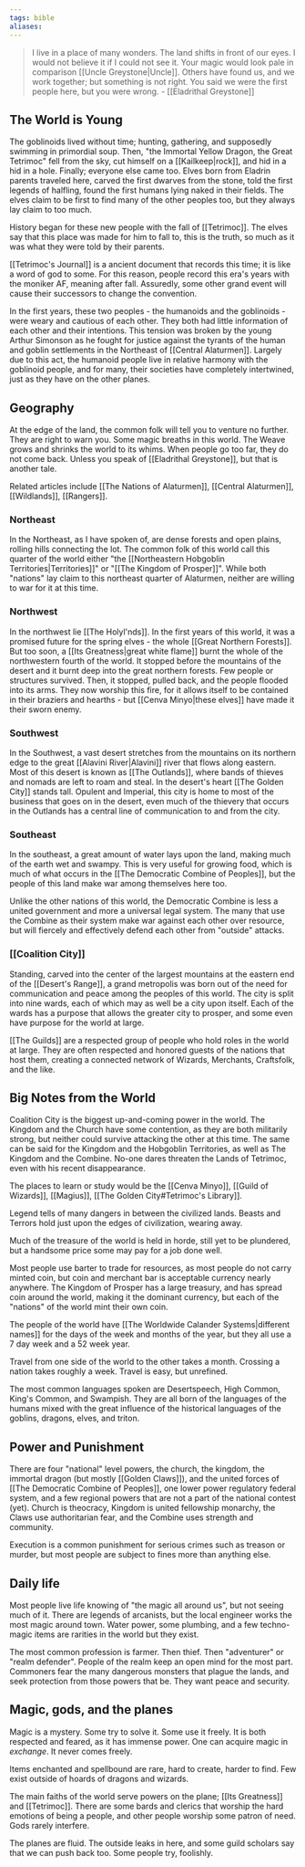 ```yaml
---
tags: bible
aliases:
---
```


> I live in a place of many wonders. The land shifts in front of our eyes. I would not believe it if I could not see it. Your magic would look pale in comparison [[Uncle Greystone|Uncle]]. Others have found us, and we work together; but something is not right. You said we were the first people here, but you were wrong. 
> \- [[Eladrithal Greystone]]

## The World is Young
The goblinoids lived without time; hunting, gathering, and supposedly swimming in primordial soup. Then, "the Immortal Yellow Dragon, the Great Tetrimoc" fell from the sky, cut himself on a [[Kailkeep|rock]], and hid in a hid in a hole. Finally; everyone else came too. Elves born from Eladrin parents traveled here, carved the first dwarves from the stone, told the first legends of halfling, found the first humans lying naked in their fields. The elves claim to be first to find many of the other peoples too, but they always lay claim to too much. 

History began for these new people with the fall of [[Tetrimoc]]. The elves say that this place was made for him to fall to, this is the truth, so much as it was what they were told by their parents. 

[[Tetrimoc's Journal]] is a ancient document that records this time; it is like a word of god to some. For this reason, people record this era's years with the moniker AF, meaning after fall. Assuredly, some other grand event will cause their successors to change the convention.

In the first years, these two peoples - the humanoids and the goblinoids -  were weary and cautious of each other. They both had little information of each other and their intentions. This tension was broken by the young Arthur Simonson as he fought for justice against the tyrants of the human and goblin settlements in the Northeast of [[Central Alaturmen]]. Largely due to this act, the humanoid people live in relative harmony with the goblinoid people, and for many, their societies have completely intertwined, just as they have on the other planes.

## Geography

At the edge of the land, the common folk will tell you to venture no further. They are right to warn you. Some magic breaths in this world. The Weave grows and shrinks the world to its whims. When people go too far, they do not come back. Unless you speak of [[Eladrithal Greystone]], but that is another tale. 

Related articles include [[The Nations of Alaturmen]], [[Central Alaturmen]], [[Wildlands]], [[Rangers]].

### Northeast
In the Northeast, as I have spoken of, are dense forests and open plains, rolling hills connecting the lot. The common folk of this world call this quarter of the world either "the [[Northeastern Hobgoblin Territories|Territories]]" or "[[The Kingdom of Prosper]]". While both "nations" lay claim to this northeast quarter of Alaturmen, neither are willing to war for it at this time.

### Northwest
In the northwest lie [[The Holyl'nds]]. In the first years of this world, it was a promised future for the spring elves - the whole [[Great Northern Forests]]. But too soon, a [[Its Greatness|great white flame]] burnt the whole of the northwestern fourth of the world. It stopped before the mountains of the desert and it burnt deep into the great northern forests. Few people or structures survived. Then, it stopped, pulled back, and the people flooded into its arms. They now worship this fire, for it allows itself to be contained in their braziers and hearths - but [[Cenva Minyo|these elves]] have made it their sworn enemy.

### Southwest
In the Southwest, a vast desert stretches from the mountains on its northern edge to the great [[Alavini River|Alavini]] river that flows along eastern. Most of this desert is known as [[The Outlands]], where bands of thieves and nomads are left to roam and steal. In the desert's heart [[The Golden City]] stands tall. Opulent and Imperial, this city is home to most of the business that goes on in the desert, even much of the thievery that occurs in the Outlands has a central line of communication to and from the city. 

### Southeast
In the southeast, a great amount of water lays upon the land, making much of the earth wet and swampy. This is very useful for growing food, which is much of what occurs in the [[The Democratic Combine of Peoples]], but the people of this land make war among themselves here too.

Unlike the other nations of this world, the Democratic Combine is less a united government and more a universal legal system. The many that use the Combine as their system make war against each other over resource, but will fiercely and effectively defend each other from "outside" attacks. 

### [[Coalition City]]
Standing, carved into the center of the largest mountains at the eastern end of the [[Desert's Range]], a grand metropolis was born out of the need for communication and peace among the peoples of this world. The city is split into nine wards, each of which may as well be a city upon itself.
Each of the wards has a purpose that allows the greater city to prosper, and some even have purpose for the world at large.

[[The Guilds]] are a respected group of people who hold roles in the world at large. They are often respected and honored guests of the nations that host them, creating a connected network of Wizards, Merchants, Craftsfolk, and the like.

## Big Notes from the World
Coalition City is the biggest up-and-coming power in the world. The Kingdom and the Church have some contention, as they are both militarily strong, but neither could survive attacking the other at this time. The same can be said for the Kingdom and the Hobgoblin Territories, as well as The Kingdom and the Combine. No-one dares threaten the Lands of Tetrimoc, even with his recent disappearance.

The places to learn or study would be the [[Cenva Minyo]], [[Guild of Wizards]], [[Magius]], [[The Golden City#Tetrimoc's Library]].

Legend tells of many dangers in between the civilized lands. Beasts and Terrors hold just upon the edges of civilization, wearing away. 

Much of the treasure of the world is held in horde, still yet to be plundered, but a handsome price some may pay for a job done well.

Most people use barter to trade for resources, as most people do not carry minted coin, but coin and merchant bar is acceptable currency nearly anywhere. The Kingdom of Prosper has a large treasury, and has spread coin around the world, making it the dominant currency, but each of the "nations" of the world mint their own coin.

The people of the world have [[The Worldwide Calander Systems|different names]] for the days of the week and months of the year, but they all use a 7 day week and a 52 week year.

Travel from one side of the world to the other takes a month. Crossing a nation takes roughly a week. Travel is easy, but unrefined.

The most common languages spoken are Desertspeech, High Common, King's Common, and Swampish. They are all born of the languages of the humans mixed with the great influence of the historical languages of the goblins, dragons, elves, and triton.

## Power and Punishment
There are four "national" level powers, the church, the kingdom, the immortal dragon (but mostly [[Golden Claws]]), and the united forces of [[The Democratic Combine of Peoples]], one lower power regulatory federal system, and a few regional powers that are not a part of the national contest (yet). Church is theocracy, Kingdom is united fellowship monarchy, the Claws use authoritarian fear, and the Combine uses strength and community.

Execution is a common punishment for serious crimes such as treason or murder, but most people are subject to fines more than anything else. 

## Daily life 
Most people live life knowing of "the magic all around us", but not seeing much of it. There are legends of arcanists, but the local engineer works the most magic around town. Water power, some plumbing, and a few techno-magic items are rarities in the world but they exist.

The most common profession is farmer. Then thief. Then "adventurer" or "realm defender". People of the realm keep an open mind for the most part. Commoners fear the many dangerous monsters that plague the lands, and seek protection from those powers that be. They want peace and security. 

## Magic, gods, and the planes 
Magic is a mystery. Some try to solve it. Some use it freely. It is both respected and feared, as it has immense power. One can acquire magic in *exchange*. It never comes freely. 

Items enchanted and spellbound are rare, hard to create, harder to find. Few exist outside of hoards of dragons and wizards.

The main faiths of the world serve powers on the plane; [[Its Greatness]] and [[Tetrimoc]]. There are some bards and clerics that worship the hard emotions of being a people, and other people worship some patron of need. Gods rarely interfere. 

The planes are fluid. The outside leaks in here, and some guild scholars say that we can push back too. Some people try, foolishly. 